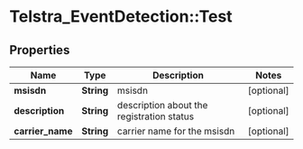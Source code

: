 # Telstra_EventDetection::Test

## Properties
Name | Type | Description | Notes
------------ | ------------- | ------------- | -------------
**msisdn** | **String** | msisdn | [optional] 
**description** | **String** | description about the registration status | [optional] 
**carrier_name** | **String** | carrier name for the msisdn | [optional] 


